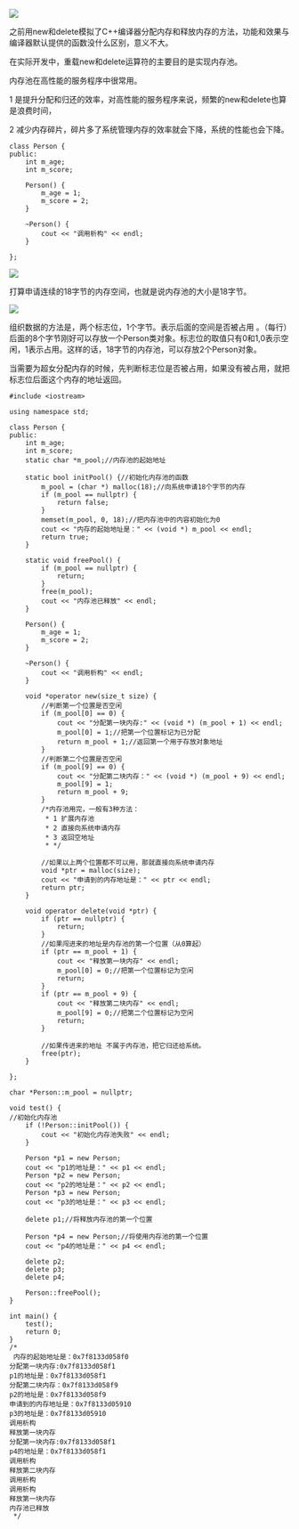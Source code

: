 ![](https://gitee.com/hxc8/images2/raw/master/img/202407172223406.jpg)

之前用new和delete模拟了C++编译器分配内存和释放内存的方法，功能和效果与编译器默认提供的函数没什么区别，意义不大。

在实际开发中，重载new和delete运算符的主要目的是实现内存池。

内存池在高性能的服务程序中很常用。

1 是提升分配和归还的效率，对高性能的服务程序来说，频繁的new和delete也算是浪费时间，

2 减少内存碎片，碎片多了系统管理内存的效率就会下降，系统的性能也会下降。

```
class Person {
public:
    int m_age;
    int m_score;

    Person() {
        m_age = 1;
        m_score = 2;
    }

    ~Person() {
        cout << "调用析构" << endl;
    }

};
```

![](https://gitee.com/hxc8/images2/raw/master/img/202407172223667.jpg)

打算申请连续的18字节的内存空间，也就是说内存池的大小是18字节。

![](https://gitee.com/hxc8/images2/raw/master/img/202407172223703.jpg)

组织数据的方法是，两个标志位，1个字节。表示后面的空间是否被占用  。（每行）后面的8个字节刚好可以存放一个Person类对象。标志位的取值只有0和1,0表示空闲，1表示占用。这样的话，18字节的内存池，可以存放2个Person对象。

当需要为超女分配内存的时候，先判断标志位是否被占用，如果没有被占用，就把标志位后面这个内存的地址返回。

```
#include <iostream>

using namespace std;

class Person {
public:
    int m_age;
    int m_score;
    static char *m_pool;//内存池的起始地址

    static bool initPool() {//初始化内存池的函数
        m_pool = (char *) malloc(18);//向系统申请18个字节的内存
        if (m_pool == nullptr) {
            return false;
        }
        memset(m_pool, 0, 18);//把内存池中的内容初始化为0
        cout << "内存的起始地址是：" << (void *) m_pool << endl;
        return true;
    }

    static void freePool() {
        if (m_pool == nullptr) {
            return;
        }
        free(m_pool);
        cout << "内存池已释放" << endl;
    }

    Person() {
        m_age = 1;
        m_score = 2;
    }

    ~Person() {
        cout << "调用析构" << endl;
    }

    void *operator new(size_t size) {
        //判断第一个位置是否空闲
        if (m_pool[0] == 0) {
            cout << "分配第一块内存:" << (void *) (m_pool + 1) << endl;
            m_pool[0] = 1;//把第一个位置标记为已分配
            return m_pool + 1;//返回第一个用于存放对象地址
        }
        //判断第二个位置是否空闲
        if (m_pool[9] == 0) {
            cout << "分配第二块内存：" << (void *) (m_pool + 9) << endl;
            m_pool[9] = 1;
            return m_pool + 9;
        }
        /*内存池用完，一般有3种方法：
         * 1 扩展内存池
         * 2 直接向系统申请内存
         * 3 返回空地址
         * */

        //如果以上两个位置都不可以用，那就直接向系统申请内存
        void *ptr = malloc(size);
        cout << "申请到的内存地址是：" << ptr << endl;
        return ptr;
    }

    void operator delete(void *ptr) {
        if (ptr == nullptr) {
            return;
        }
        //如果闯进来的地址是内存池的第一个位置（从0算起）
        if (ptr == m_pool + 1) {
            cout << "释放第一块内存" << endl;
            m_pool[0] = 0;//把第一个位置标记为空闲
            return;
        }
        if (ptr == m_pool + 9) {
            cout << "释放第二块内存" << endl;
            m_pool[9] = 0;//把第二个位置标记为空闲
            return;
        }

        //如果传进来的地址 不属于内存池，把它归还给系统。
        free(ptr);
    }

};

char *Person::m_pool = nullptr;

void test() {
//初始化内存池
    if (!Person::initPool()) {
        cout << "初始化内存池失败" << endl;
    }

    Person *p1 = new Person;
    cout << "p1的地址是：" << p1 << endl;
    Person *p2 = new Person;
    cout << "p2的地址是：" << p2 << endl;
    Person *p3 = new Person;
    cout << "p3的地址是：" << p3 << endl;

    delete p1;//将释放内存池的第一个位置

    Person *p4 = new Person;//将使用内存池的第一个位置
    cout << "p4的地址是：" << p4 << endl;

    delete p2;
    delete p3;
    delete p4;

    Person::freePool();
}

int main() {
    test();
    return 0;
}
/*
 内存的起始地址是：0x7f8133d058f0
分配第一块内存:0x7f8133d058f1
p1的地址是：0x7f8133d058f1
分配第二块内存：0x7f8133d058f9
p2的地址是：0x7f8133d058f9
申请到的内存地址是：0x7f8133d05910
p3的地址是：0x7f8133d05910
调用析构
释放第一块内存
分配第一块内存:0x7f8133d058f1
p4的地址是：0x7f8133d058f1
调用析构
释放第二块内存
调用析构
调用析构
释放第一块内存
内存池已释放
 */
```